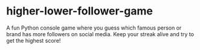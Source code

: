 # higher-lower-follower-game
A fun Python console game where you guess which famous person or brand has more followers on social media. Keep your streak alive and try to get the highest score!
